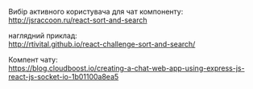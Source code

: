Вибір активного користувача для чат компоненту:<br/>
http://jsraccoon.ru/react-sort-and-search<br/>

наглядний приклад:<br/>
http://rtivital.github.io/react-challenge-sort-and-search/<br/>

Компент чату:<br/>
https://blog.cloudboost.io/creating-a-chat-web-app-using-express-js-react-js-socket-io-1b01100a8ea5<br/>
